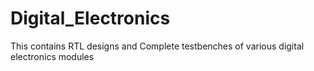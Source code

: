 # Digital_Electronics
This contains RTL designs and Complete testbenches of various digital electronics modules
